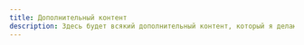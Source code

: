 ```yaml
---
title: Дополнительный контент
description: Здесь будет всякий дополнительный контент, который я делаю для настолок
---
```

